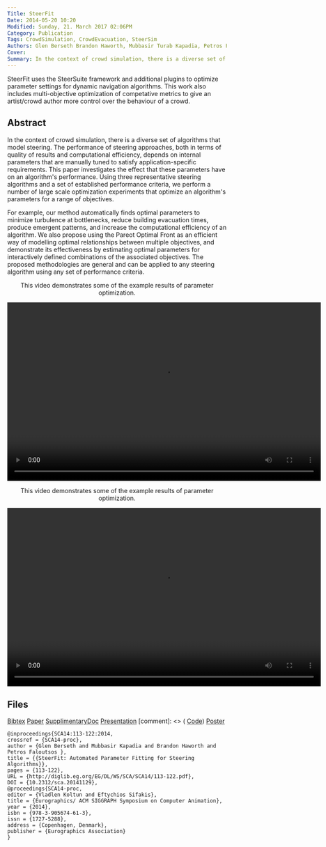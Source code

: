 ```yaml
---
Title: SteerFit
Date: 2014-05-20 10:20
Modified: Sunday, 21. March 2017 02:06PM 
Category: Publication
Tags: CrowdSimulation, CrowdEvacuation, SteerSim
Authors: Glen Berseth Brandon Haworth, Mubbasir Turab Kapadia, Petros Faloutsos
Cover: 
Summary: In the context of crowd simulation, there is a diverse set of algorithms that model steering. The performance of steering approaches, both in terms of quality of results and computational efficiency, depends on internal parameters that are manually tuned to satisfy application-specific requirements. This paper investigates the effect that these  parameters  have on an algorithm's performance.  Using three representative steering algorithms and a set of established performance criteria, we perform a number of large scale  optimization experiments that optimize an algorithm's parameters for a range of objectives.
---
```


SteerFit uses the SteerSuite framework and additional plugins to optimize parameter settings for dynamic navigation algorithms. This work also includes multi-objective optimization of competative metrics to give an artist/crowd author more control over the behaviour of a crowd.

## Abstract

In the context of crowd simulation, there is a diverse set of algorithms that model steering. The performance of steering approaches, both in terms of quality of results and computational efficiency, depends on internal parameters that are manually tuned to satisfy application-specific requirements. This paper investigates the effect that these  parameters  have on an algorithm's performance.  Using three representative steering algorithms and a set of established performance criteria, we perform a number of large scale  optimization experiments that optimize an algorithm's parameters for a range of objectives.

For example, our method automatically finds optimal parameters to minimize turbulence at bottlenecks, reduce building evacuation times, produce emergent patterns, and increase the computational efficiency of an algorithm. We also propose using the Pareot Optimal Front as an efficient way of modelling optimal relationships between multiple objectives, and demonstrate its effectiveness by estimating optimal parameters for interactively defined combinations of the associated objectives. The proposed methodologies are general and can be applied to any steering algorithm using any set of performance criteria.

<article style="text-align:center">
	<p>
		This video demonstrates some of the example results of parameter optimization.
	</p>
	<video width="720" height="410">
	  <source type="video/mp4" src="projects/SteerFit/ParamOptFFVideo1.5.mp4"></source>
	  <source type="video/webm" src="projects/SteerFit/ParamOptFFVideo1.5.webm"></source>
	  <source type="video/ogv" src="projects/SteerFit/ParamOptFFVideo1.5.ogv"></source>
	  Your browser does not support the encoded video.
	</video>
</article>

<article style="text-align:center">
	<p>
		This video demonstrates some of the example results of parameter optimization.
	</p>
	<video width="720" height="410" controls>
	  <source type="video/mp4" src="projects/SteerFit/SteerFit-SCA2014-high-quality.mp4"></source>
	  <source type="video/webm" src="projects/SteerFit/SteerFit-SCA2014-high-quality.webm"></source>
	  <source type="video/ogv" src="projects/SteerFit/SteerFit-SCA2014-high-quality.ogv"></source> 
	
	  Your browser does not support the encoded video.
	</video>
</article>


## Files

[Bibtex](../files/bibtex/steerfit.bib)
[Paper](/~gberseth/~gberseth/projects/SteerFit/SteerFit.pdf)
[SupplimentaryDoc](/~gberseth/~gberseth/projects/SteerFit/SteerFit-supp.pdf)
[Presentation](/~gberseth/~gberseth/projects/SteerFit/SteerFit-Presentation.pptx)
[comment]: <> ( [Code](https://github.com/FracturedPlane/EnvironmentInterface))
[Poster](/~gberseth/~gberseth/projects/SteerFit/Param_Opt_poster_final.pdf)

```
@inproceedings{SCA14:113-122:2014,
crossref = {SCA14-proc},
author = {Glen Berseth and Mubbasir Kapadia and Brandon Haworth and Petros Faloutsos },
title = {{SteerFit: Automated Parameter Fitting for Steering Algorithms}},
pages = {113-122},
URL = {http://diglib.eg.org/EG/DL/WS/SCA/SCA14/113-122.pdf},
DOI = {10.2312/sca.20141129},
@proceedings{SCA14-proc,
editor = {Vladlen Koltun and Eftychios Sifakis},
title = {Eurographics/ ACM SIGGRAPH Symposium on Computer Animation},
year = {2014},
isbn = {978-3-905674-61-3},
issn = {1727-5288},
address = {Copenhagen, Denmark},
publisher = {Eurographics Association}
}
```

